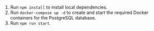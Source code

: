 1. Run `npm install` to install local dependencies.
2. Run `docker-compose up -d` to create and start the required Docker containers for the PostgreSQL database.
3. Run `npm run start`.
